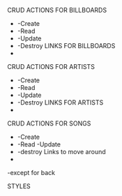 
CRUD ACTIONS FOR BILLBOARDS
*  -Create
*  -Read
*  -Update
*  -Destroy
LINKS FOR BILLBOARDS
*

CRUD ACTIONS FOR ARTISTS
*  -Create
*  -Read
*  -Update
*  -Destroy
LINKS FOR ARTISTS
*


CRUD ACTIONS FOR SONGS
*  -Create
*  -Read
  -Update
*  -destroy
Links to move around
*
-except for back

STYLES
